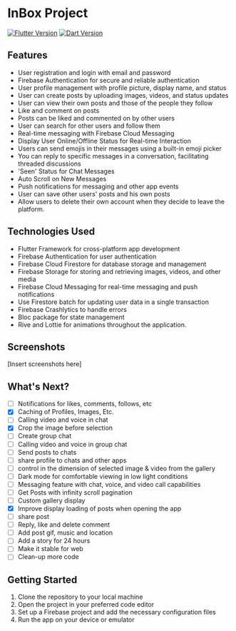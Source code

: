 # InBox Project

[![Flutter Version](https://img.shields.io/badge/Flutter-v3.24.5-blue)](https://flutter.dev/)
[![Dart Version](https://img.shields.io/badge/Dart-v3.5.4-blue)](https://dart.dev/)

## Features

- User registration and login with email and password
- Firebase Authentication for secure and reliable authentication
- User profile management with profile picture, display name, and status
- User can create posts by uploading images, videos, and status updates
- User can view their own posts and those of the people they follow
- Like and comment on posts
- Posts can be liked and commented on by other users
- User can search for other users and follow them
- Real-time messaging with Firebase Cloud Messaging
- Display User Online/Offline Status for Real-time Interaction
- Users can send emojis in their messages using a built-in emoji picker
- You can reply to specific messages in a conversation, facilitating threaded discussions
- 'Seen' Status for Chat Messages
- Auto Scroll on New Messages
- Push notifications for messaging and other app events
- User can save other users' posts and his own posts
- Allow users to delete their own account when they decide to leave the platform.

## Technologies Used

- Flutter Framework for cross-platform app development
- Firebase Authentication for user authentication
- Firebase Cloud Firestore for database storage and management
- Firebase Storage for storing and retrieving images, videos, and other media
- Firebase Cloud Messaging for real-time messaging and push notifications
- Use Firestore batch for updating user data in a single transaction
- Firebase Crashlytics to handle errors
- Bloc package for state management
- Rive and Lottie for animations throughout the application.

## Screenshots
[Insert screenshots here]

## What's Next?
- [ ] Notifications for likes, comments, follows, etc
- [x] Caching of Profiles, Images, Etc.
- [ ] Calling video and voice in chat
- [x] Crop the image before selection
- [ ] Create group chat
- [ ] Calling video and voice in group chat
- [ ] Send posts to chats
- [ ] share profile to chats and other apps
- [ ] control in the dimension of selected image & video from the gallery
- [ ] Dark mode for comfortable viewing in low light conditions
- [ ] Messaging feature with chat, voice, and video call capabilities
- [ ] Get Posts with infinity scroll pagination
- [ ] Custom gallery display
- [x] Improve display loading of posts when opening the app
- [ ] share post
- [ ] Reply, like and delete comment
- [ ] Add post gif, music and location
- [ ] Add a story for 24 hours
- [ ] Make it stable for web
- [ ] Clean-up more code

## Getting Started

1. Clone the repository to your local machine
2. Open the project in your preferred code editor
3. Set up a Firebase project and add the necessary configuration files
4. Run the app on your device or emulator

